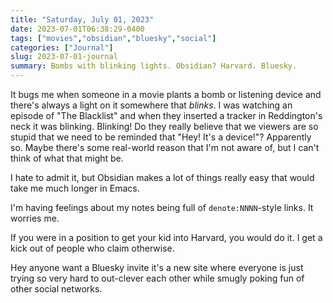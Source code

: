 ```yaml
---
title: "Saturday, July 01, 2023"
date: 2023-07-01T06:38:29-0400
tags: ["movies","obsidian","bluesky","social"]
categories: ["Journal"]
slug: 2023-07-01-journal
summary: Bombs with blinking lights. Obsidian? Harvard. Bluesky.
---
```


It bugs me when someone in a movie plants a bomb or listening device and there's always a light on it somewhere that _blinks_. I was watching an episode of "The Blacklist" and when they inserted a tracker in Reddington's neck it was blinking. Blinking! Do they really believe that we viewers are so stupid that we need to be reminded that "Hey! It's a device!"? Apparently so. Maybe there's some real-world reason that I'm not aware of, but I can't think of what that might be.

I hate to admit it, but Obsidian makes a lot of things really easy that would take me much longer in Emacs.

I'm having feelings about my notes being full of `denote:NNNN`-style links. It worries me.

If you were in a position to get your kid into Harvard, you would do it. I get a kick out of people who claim otherwise.

Hey anyone want a Bluesky invite it's a new site where everyone is just trying so very hard to out-clever each other while smugly poking fun of other social networks.
